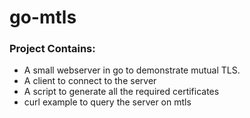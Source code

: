# go-mtls
### Project Contains:
- A small webserver in go to demonstrate mutual TLS.
- A client to connect to the server
- A script to generate all the required certificates
- curl example to query the server on mtls


